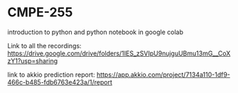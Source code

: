 # CMPE-255
introduction to python and python notebook in google colab

Link to all the recordings: 
https://drive.google.com/drive/folders/1IES_zSVIpU9nujguUBmu13mG__CoXzY1?usp=sharing

link to akkio prediction report:
https://app.akkio.com/project/7134a110-1df9-466c-b485-fdb6763e423a/1/report
